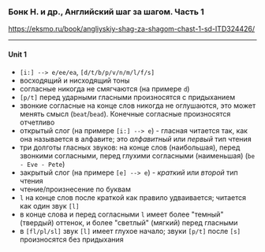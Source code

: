 ### Бонк Н. и др., Английский шаг за шагом. Часть 1
<https://eksmo.ru/book/angliyskiy-shag-za-shagom-chast-1-sd-ITD324426/>

---

#### Unit 1
- `[i:] --> e/ee/ea`, `[d/t/b/p/v/n/m/l/f/s]`
- восходящий и нисходящий тоны
- согласные никогда не смягчаются (на примере `d`)
- `[p/t]` перед ударными гласными произносятся с придыханием
- звонкие согласные на конце слов никогда не оглушаются, это может менять смысл (`beat`/`bead`). Конечные согласные произносятся отчетливо
- открытый слог (на примере `[i:] --> e`) - гласная читается так, как она называется в алфавите; это *алфавитный* или *первый* тип чтения
- три долготы гласных звуков: на конце слов (наибольшая), перед звонкими согласными, перед глухими согласными (наименьшая) (`be - Eve - Pete`)
- закрытый слог (на примере `[e] --> e`) - *краткий* или *второй* тип чтения
- чтение/произнесение по буквам
- `l` на конце слов после краткой как правило удваивается; читается как один звук `[l]`
- в конце слова и перед согласными `l` имеет более "темный" (твердый) оттенок, и более "светлый" (мягкий) перед гласными
- в `[fl/pl/sl]` звук `[l]` имеет глухое начало; звуки `[p/t]` после `[s]` произносятся без придыхания
